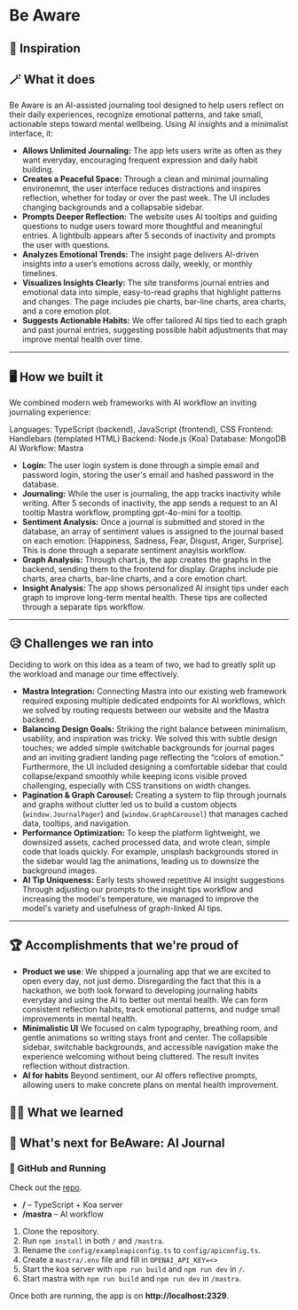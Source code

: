 # Be Aware

## 👤 Inspiration

## 🪄 What it does
Be Aware is an AI-assisted journaling tool designed to help users reflect on their daily experiences, recognize emotional patterns, and take small, actionable steps toward mental wellbeing. Using AI insights and a minimalist interface, it:  

- **Allows Unlimited Journaling:** The app lets users write as often as they want everyday, encouraging frequent expression and daily habit building.  
- **Creates a Peaceful Space:** Through a clean and minimal journaling environemnt, the user interface reduces distractions and inspires reflection, whether for today or over the past week. The UI includes changing backgrounds and a collapsable sidebar.
- **Prompts Deeper Reflection:** The website uses AI tooltips and guiding questions to nudge users toward more thoughtful and meaningful entries. A lightbulb appears after 5 seconds of inactivity and prompts the user with questions.  
- **Analyzes Emotional Trends:** The insight page delivers AI-driven insights into a user’s emotions across daily, weekly, or monthly timelines.  
- **Visualizes Insights Clearly:** The site transforms journal entries and emotional data into simple, easy-to-read graphs that highlight patterns and changes. The page includes pie charts, bar-line charts, area charts, and a core emotion plot.
- **Suggests Actionable Habits:** We offer tailored AI tips tied to each graph and past journal entries, suggesting possible habit adjustments that may improve mental health over time.

---

## 🖥️ How we built it
We combined modern web frameworks with AI workflow an inviting journaling experience:

Languages: TypeScript (backend), JavaScript (frontend), CSS
Frontend: Handlebars (templated HTML)
Backend: Node.js (Koa)
Database: MongoDB
AI Workflow: Mastra

- **Login:** The user login system is done through a simple email and password login, storing the user's email and hashed password in the database.
- **Journaling:** While the user is journaling, the app tracks inactivity while writing. After 5 seconds of inactivity, the app sends a request to an AI tooltip Mastra workflow, prompting gpt-4o-mini for a tooltip.
- **Sentiment Analysis:** Once a journal is submitted and stored in the database, an array of sentiment values is assigned to the journal based on each emotion: [Happiness, Sadness, Fear, Disgust, Anger, Surprise]. This is done through a separate sentiment anaylsis workflow.
- **Graph Analysis:** Through chart.js, the app creates the graphs in the backend, sending them to the frontend for display. Graphs include pie charts, area charts, bar-line charts, and a core emotion chart. 
- **Insight Analysis:** The app shows personalized AI insight tips under each graph to improve long-term mental health. These tips are collected through a separate tips workflow.  

---

## 😥 Challenges we ran into
Deciding to work on this idea as a team of two, we had to greatly split up the workload and manage our time effectively.
- **Mastra Integration:** Connecting Mastra into our existing web framework required exposing multiple dedicated endpoints for AI workflows, which we solved by routing requests between our website and the Mastra backend.
- **Balancing Design Goals:** Striking the right balance between minimalism, usability, and inspiration was tricky. We solved this with subtle design touches; we added simple switchable backgrounds for journal pages and an inviting gradient landing page reflecting the “colors of emotion.” Furthermore, the UI included designing a comfortable sidebar that could collapse/expand smoothly while keeping icons visible proved challenging, especially with CSS transitions on width changes.
- **Pagination & Graph Carousel:** Creating a system to flip through journals and graphs without clutter led us to build a custom objects (`window.JournalPager`) and (`window.GraphCarousel`) that manages cached data, tooltips, and navigation.  
- **Performance Optimization:** To keep the platform lightweight, we downsized assets, cached processed data, and wrote clean, simple code that loads quickly. For example, unsplash backgrounds stored in the sidebar would lag the animations, leading us to downsize the background images. 
- **AI Tip Uniqueness:** Early tests showed repetitive AI insight suggestions Through adjusting our prompts to the insight tips workflow and increasing the model's temperature, we managed to improve the model's variety and usefulness of graph-linked AI tips.

---

## 🏆 Accomplishments that we're proud of
- **Product we use**: We shipped a journaling app that we are excited to open every day, not just demo. Disregarding the fact that this is a hackathon, we both look forward to developing journaling habits everyday and using the AI to better out mental health. We can form consistent reflection habits, track emotional patterns, and nudge small improvements in mental health.
- **Minimalistic UI** We focused on calm typography, breathing room, and gentle animations so writing stays front and center. The collapsible sidebar, switchable backgrounds, and accessible navigation make the experience welcoming without being cluttered. The result invites reflection without distraction.
- **AI for habits** Beyond sentiment, our AI offers reflective prompts, allowing users to make concrete plans on mental health improvement.

## 🧑‍🏫 What we learned

## 🔮 What's next for BeAware: AI Journal

### 🚀 GitHub and Running

Check out the [repo](https://github.com/25DanielG/be-aware).  

- **/** – TypeScript + Koa server
- **/mastra** – AI workflow

1. Clone the repository.  
2. Run `npm install` in both `/` and `/mastra`.  
3. Rename the `config/exampleapiconfig.ts` to `config/apiconfig.ts`.
4. Create a `mastra/.env` file and fill in `OPENAI_API_KEY=<>`
4. Start the koa server with `npm run build` and `npm run dev` in `/`.  
5. Start mastra with `npm run build` and `npm run dev` in `/mastra`.

Once both are running, the app is on **http://localhost:2329**.